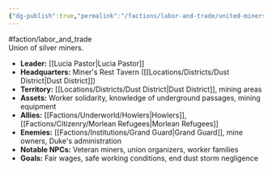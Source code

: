 ```yaml
---
{"dg-publish":true,"permalink":"/factions/labor-and-trade/united-miners-of-karnaca/"}
---
```


#faction/labor_and_trade  
Union of silver miners.

- **Leader:** [[Lucia Pastor\|Lucia Pastor]]
- **Headquarters:** Miner's Rest Tavern ([[Locations/Districts/Dust District\|Dust District]])
- **Territory:** [[Locations/Districts/Dust District\|Dust District]], mining areas
- **Assets:** Worker solidarity, knowledge of underground passages, mining equipment
- **Allies:** [[Factions/Underworld/Howlers\|Howlers]], [[Factions/Citizenry/Morlean Refugees\|Morlean Refugees]]
- **Enemies:** [[Factions/Institutions/Grand Guard\|Grand Guard]], mine owners, Duke's administration
- **Notable NPCs:** Veteran miners, union organizers, worker families
- **Goals:** Fair wages, safe working conditions, end dust storm negligence